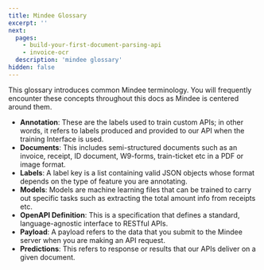 ```yaml
---
title: Mindee Glossary
excerpt: ''
next:
  pages:
    - build-your-first-document-parsing-api
    - invoice-ocr
  description: 'mindee glossary'
hidden: false
---
```


This glossary introduces common Mindee terminology. You will frequently encounter these concepts throughout this docs as Mindee is centered around them.

- **Annotation**: These are the labels used to train custom APIs; in other words, it refers to labels produced and provided to our API when the training Interface is used.
- **Documents**: This includes semi-structured documents such as an invoice, receipt, ID document, W9-forms, train-ticket etc in a PDF or image format.
- **Labels**: A label key is a list containing valid JSON objects whose format depends on the type of feature you are annotating. 
- **Models**: Models are machine learning files that can be trained to carry out specific tasks such as extracting the total amount info from receipts etc.
- **OpenAPI Definition**: This is a specification that defines a standard, language-agnostic interface to RESTful APIs.
- **Payload**: A payload refers to the data that you submit to the Mindee server when you are making an API request.
- **Predictions**: This refers to response or results that our APIs deliver on a given document.